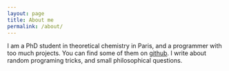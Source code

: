 ```yaml
---
layout: page
title: About me
permalink: /about/
---
```


I am a PhD student in theoretical chemistry in Paris, and a programmer with too much
projects. You can find some of them on [github](https://github.com/Luthaf). I write about
random programing tricks, and small philosophical questions.
